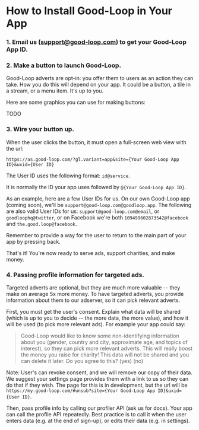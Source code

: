 
# How to Install Good-Loop in Your App

### 1. Email us (support@good-loop.com) to get your Good-Loop App ID.

### 2. Make a button to launch Good-Loop.   

Good-Loop adverts are opt-in: you offer them to users as an action they can take. How you do this will depend on your app. It could be a button, a tile in a stream, or a menu item. It's up to you.

Here are some graphics you can use for making buttons:

TODO

### 3. Wire your button up. 

When the user clicks the button, it must open a full-screen web view with the url:

`https://as.good-loop.com/?gl.variant=app&site={Your Good-Loop App ID}&uxid={User ID}`

The User ID uses the following format: `id@service`.  

It is normally the ID your app uses followed by `@{Your Good-Loop App ID}`.

As an example, here are a few User IDs for us. 
On our own Good-Loop app (coming soon), we'll be 
`support@good-loop.com@goodloop.app`. The following are also valid User IDs for us: 
`support@good-loop.com@email`, or `goodloophq@twitter`, or on Facebook we're both `109499602873542@facebook` and `the.good.loop@facebook`.

Remember to provide a way for the user to return to the main part of your app by pressing back.

That's it! You're now ready to serve ads, support charities, and make money.

### 4. Passing profile information for targeted ads.   

Targeted adverts are optional, but they are much more valuable -- they make on average 5x more money. To have targeted adverts, you provide information about them to our adserver, so it can pick relevant adverts. 

First, you must get the user's consent. Explain what data will be shared (which is up to you to decide -- the more data, the more value), and how it will be used (to pick more relevant ads). For example your app could say:

> Good-Loop would like to know some non-identifying information about you (gender, country and city, approximate age, and topics of interest), so they can pick more relevant adverts. This will really boost the money you raise for charity! This data will not be shared and you can delete it later. 
> Do you agree to this? (yes) (no)

Note: User's can revoke consent, and we will remove our copy of their data. We suggest your settings page provides them with a link to us so they can do that if they wish. The page for this is in development, but the url will be `https://my.good-loop.com/#unsub?site={Your Good-Loop App ID}&uxid={User ID}`.

Then, pass profile info by calling our profiler API (ask us for docs). Your app can call the profile API repeatedly. Best practice is to call it when the user enters data (e.g. at the end of sign-up), or edits their data (e.g. in settings).   
